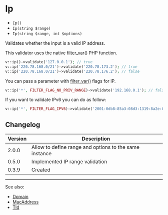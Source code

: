 # Ip

- `Ip()`
- `Ip(string $range)`
- `Ip(string $range, int $options)`

Validates whether the input is a valid IP address.

This validator uses the native [filter_var()][] PHP function.

```php
v::ip()->validate('127.0.0.1'); // true
v::ip('220.78.168.0/21')->validate('220.78.173.2'); // true
v::ip('220.78.168.0/21')->validate('220.78.176.2'); // false
```

You can pass a parameter with [filter_var()][] flags for IP.

```php
v::ip('*', FILTER_FLAG_NO_PRIV_RANGE)->validate('192.168.0.1'); // false
```

If you want to validate IPv6 you can do as follow:

```php
v::ip('*', FILTER_FLAG_IPV6)->validate('2001:0db8:85a3:08d3:1319:8a2e:0370:7334'); // true
```

## Changelog

Version | Description
--------|-------------
  2.0.0 | Allow to define range and options to the same instance
  0.5.0 | Implemented IP range validation
  0.3.9 | Created

***
See also:

- [Domain](Domain.md)
- [MacAddress](MacAddress.md)
- [Tld](Tld.md)

[filter_var()]: https://php.net/filter_var
